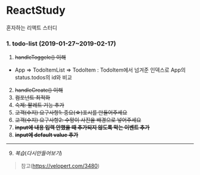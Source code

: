 # ReactStudy
혼자하는 리액트 스터디

### 1. todo-list (2019-01-27~2019-02-17)
1. ~~handleToggele() 이해~~
- App => TodoItemList => TodoItem
 : TodoItem에서 넘겨준 인덱스로 App의 status.todos의 id와 비교 
2. ~~handleCreate() 이해~~
3. ~~컴포넌트 최적화~~
4. ~~숙제: 팔레트 기능 추가~~
5. ~~고객(수지) 요구사항1: 중요(☆)표시를 만들어주세요~~
6. ~~고객(수지) 요구사항2: 수망이 사진을 배경으로 넣어주세요~~
7. ~~**input에 내용 입력 안했을 때 추가되지 않도록 막는 이벤트 추가**~~
8.  ~~**input에 default value 추가**~~
---
9.  *복습*(*다시만들어보기*)

> 참고(https://velopert.com/3480)
